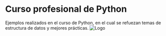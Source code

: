 
# Curso profesional de Python

Ejemplos realizados en el curso de Python, en el cual se refuezan temas de estructura de datos y mejores prácticas.
![Logo](https://img.shields.io/badge/python-3670A0?style=for-the-badge&logo=python&logoColor=ffdd54)

